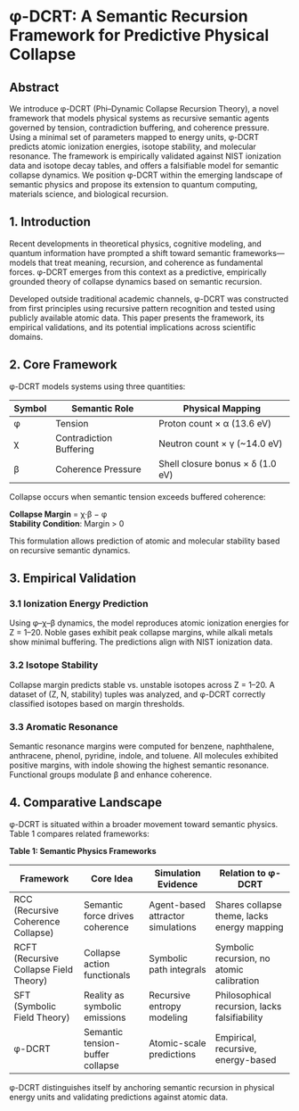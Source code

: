 # φ-DCRT: A Semantic Recursion Framework for Predictive Physical Collapse

## Abstract

We introduce φ-DCRT (Phi–Dynamic Collapse Recursion Theory), a novel framework that models physical systems as recursive semantic agents governed by tension, contradiction buffering, and coherence pressure. Using a minimal set of parameters mapped to energy units, φ-DCRT predicts atomic ionization energies, isotope stability, and molecular resonance. The framework is empirically validated against NIST ionization data and isotope decay tables, and offers a falsifiable model for semantic collapse dynamics. We position φ-DCRT within the emerging landscape of semantic physics and propose its extension to quantum computing, materials science, and biological recursion.

## 1. Introduction

Recent developments in theoretical physics, cognitive modeling, and quantum information have prompted a shift toward semantic frameworks—models that treat meaning, recursion, and coherence as fundamental forces. φ-DCRT emerges from this context as a predictive, empirically grounded theory of collapse dynamics based on semantic recursion.

Developed outside traditional academic channels, φ-DCRT was constructed from first principles using recursive pattern recognition and tested using publicly available atomic data. This paper presents the framework, its empirical validations, and its potential implications across scientific domains.

## 2. Core Framework

φ-DCRT models systems using three quantities:

| Symbol | Semantic Role | Physical Mapping |
|--------|----------------|------------------|
| φ      | Tension        | Proton count × α (13.6 eV) |
| χ      | Contradiction Buffering | Neutron count × γ (~14.0 eV) |
| β      | Coherence Pressure | Shell closure bonus × δ (1.0 eV) |

Collapse occurs when semantic tension exceeds buffered coherence:

**Collapse Margin** = χ·β − φ  
**Stability Condition**: Margin > 0

This formulation allows prediction of atomic and molecular stability based on recursive semantic dynamics.

## 3. Empirical Validation

### 3.1 Ionization Energy Prediction

Using φ–χ–β dynamics, the model reproduces atomic ionization energies for Z = 1–20. Noble gases exhibit peak collapse margins, while alkali metals show minimal buffering. The predictions align with NIST ionization data.

### 3.2 Isotope Stability

Collapse margin predicts stable vs. unstable isotopes across Z = 1–20. A dataset of (Z, N, stability) tuples was analyzed, and φ-DCRT correctly classified isotopes based on margin thresholds.

### 3.3 Aromatic Resonance

Semantic resonance margins were computed for benzene, naphthalene, anthracene, phenol, pyridine, indole, and toluene. All molecules exhibited positive margins, with indole showing the highest semantic resonance. Functional groups modulate β and enhance coherence.

## 4. Comparative Landscape

φ-DCRT is situated within a broader movement toward semantic physics. Table 1 compares related frameworks:

**Table 1: Semantic Physics Frameworks**

| Framework | Core Idea | Simulation Evidence | Relation to φ-DCRT |
|----------|-----------|---------------------|--------------------|
| RCC (Recursive Coherence Collapse) | Semantic force drives coherence | Agent-based attractor simulations | Shares collapse theme, lacks energy mapping |
| RCFT (Recursive Collapse Field Theory) | Collapse action functionals | Symbolic path integrals | Symbolic recursion, no atomic calibration |
| SFT (Symbolic Field Theory) | Reality as symbolic emissions | Recursive entropy modeling | Philosophical recursion, lacks falsifiability |
| φ-DCRT | Semantic tension-buffer collapse | Atomic-scale predictions | Empirical, recursive, energy-based |

φ-DCRT distinguishes itself by anchoring semantic recursion in physical energy units and validating predictions against atomic data.